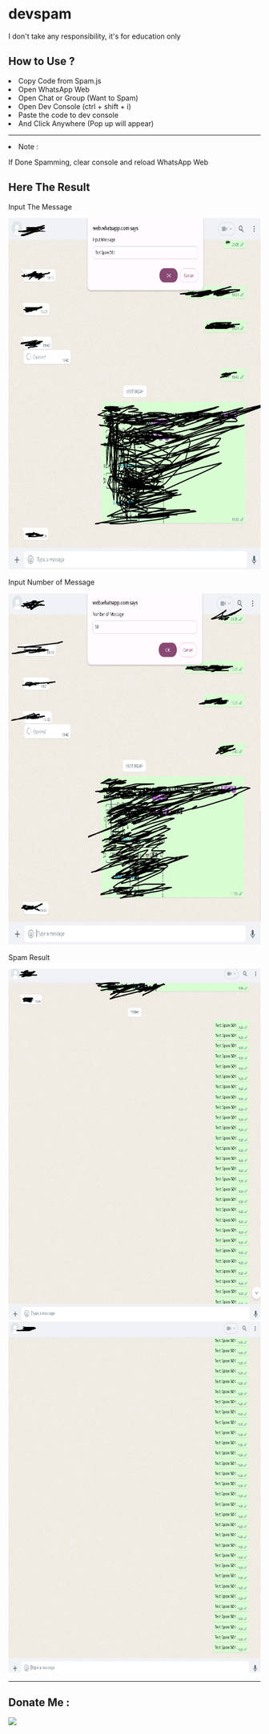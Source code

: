 # devspam
I don't take any responsibility, it's for education only

<h2>How to Use ?</h2>
<li>Copy Code from Spam.js</li>
<li>Open WhatsApp Web</li>
<li>Open Chat or Group (Want to Spam)</li>
<li>Open Dev Console (ctrl + shift + i)</li>
<li>Paste the code to dev console</li>
<li>And Click Anywhere (Pop up will appear)</li>
<hr>
<li>Note :</li>
<p>If Done Spamming, clear console and reload WhatsApp Web</p>

<h2>Here The Result</h2>
<p>Input The Message</p>
<img src="result_1.png" height="700" width="700">
<p>Input Number of Message</p>
<img src="result_2.png" height="700" width="700">
<p>Spam Result</p>
<img src="result_3.png" height="700" width="700">
<img src="result_4.png" height="700" width="700">
<hr>
<h2>Donate Me : </h2>
<a href="https://saweria.co/raiinime"><img src="https://blue.kumparan.com/image/upload/fl_progressive,fl_lossy,c_fill,q_auto:best,w_640/v1634025439/01gvcf9vy7dhk2nkx30j2wr6n5.png">
